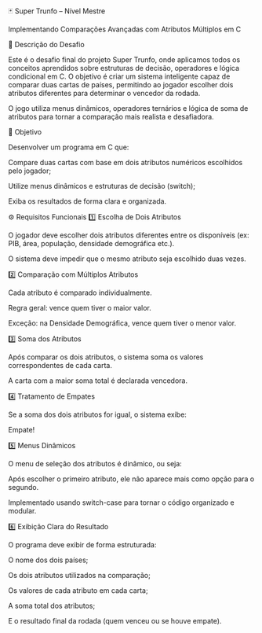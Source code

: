 🃏 Super Trunfo – Nível Mestre

Implementando Comparações Avançadas com Atributos Múltiplos em C

📘 Descrição do Desafio

Este é o desafio final do projeto Super Trunfo, onde aplicamos todos os conceitos aprendidos sobre estruturas de decisão, operadores e lógica condicional em C.
O objetivo é criar um sistema inteligente capaz de comparar duas cartas de países, permitindo ao jogador escolher dois atributos diferentes para determinar o vencedor da rodada.

O jogo utiliza menus dinâmicos, operadores ternários e lógica de soma de atributos para tornar a comparação mais realista e desafiadora.

🎯 Objetivo

Desenvolver um programa em C que:

Compare duas cartas com base em dois atributos numéricos escolhidos pelo jogador;

Utilize menus dinâmicos e estruturas de decisão (switch);

Exiba os resultados de forma clara e organizada.

⚙️ Requisitos Funcionais
1️⃣ Escolha de Dois Atributos

O jogador deve escolher dois atributos diferentes entre os disponíveis (ex: PIB, área, população, densidade demográfica etc.).

O sistema deve impedir que o mesmo atributo seja escolhido duas vezes.

2️⃣ Comparação com Múltiplos Atributos

Cada atributo é comparado individualmente.

Regra geral: vence quem tiver o maior valor.

Exceção: na Densidade Demográfica, vence quem tiver o menor valor.

3️⃣ Soma dos Atributos

Após comparar os dois atributos, o sistema soma os valores correspondentes de cada carta.

A carta com a maior soma total é declarada vencedora.

4️⃣ Tratamento de Empates

Se a soma dos dois atributos for igual, o sistema exibe:

Empate!

5️⃣ Menus Dinâmicos

O menu de seleção dos atributos é dinâmico, ou seja:

Após escolher o primeiro atributo, ele não aparece mais como opção para o segundo.

Implementado usando switch-case para tornar o código organizado e modular.

6️⃣ Exibição Clara do Resultado

O programa deve exibir de forma estruturada:

O nome dos dois países;

Os dois atributos utilizados na comparação;

Os valores de cada atributo em cada carta;

A soma total dos atributos;

E o resultado final da rodada (quem venceu ou se houve empate).
